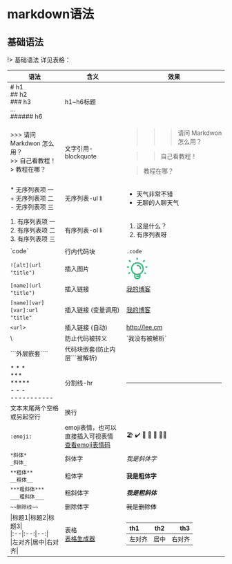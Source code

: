 # markdown语法

## 基础语法

!> 基础语法 详见表格：

|语法|含义|效果|
|-|-|-|
|# h1<br>## h2<br>### h3<br>...<br>###### h6|h1~h6标题| |
|>>> 请问 Markdwon 怎么用？<br>>> 自己看教程！<br>> 教程在哪？|文字引用-blockquote| <blockquote><blockquote><blockquote>请问 Markdwon 怎么用？</blockquote></blockquote></blockquote><blockquote><blockquote>自己看教程！</blockquote></blockquote><blockquote> 教程在哪？</blockquote>|
| * 无序列表项 一<br>+ 无序列表项 二<br>- 无序列表项 三|无序列表-ul li| <ul><li>天气非常不错</li><li>无聊的人聊天气</li></ul> |
|1. 有序列表项 一<br>2. 有序列表项 二<br>3. 有序列表项 三|有序列表-ol li| <ol><li>这是什么？</li><li>有序列表呀</li></ol> |
|\`code\`|行内代码块|`.code`|
| `![alt](url "title")`|插入图片|<div style="width:50px;height:50px">![图片演示](../idea.svg "我是标题")</div>|
|`[name](url "title")`|插入链接|[我的博客](http://lee.cm "jim")|
|`[name][var]`<br>`[var]:url "title"` |插入链接 (变量调用)|[我的博客](http://lee.cm "jim")|
|`<url>`|插入链接 (自动)|<http://lee.cm>|
| \ | 防止代码被转义 |\`我没有被解析\`|
|\`\`\`外层嵌套\`\`\`\`|代码块嵌套(防止内层\`\`\`被解析)||
| * * * <br> &#42;&#42;&#42; <br> &#42;&#42;&#42;&#42;&#42; <br>- - -<br>-----------|分割线-hr|<hr>|
|文本末尾两个空格或另起空行|换行||
|`:emoji:`|emoji表情，也可以直接插入可视表情<br>[查看emoji表情码](https://www.webfx.com/tools/emoji-cheat-sheet/)|🏖 ✔️ 💯 🍿 🍩 🧚‍♂️|
|`*斜体*`<br>`_斜体_`|斜体字|_我是斜体字_|
|`**粗体**`<br>`__粗体__`|粗体字|__我是粗体字__|
|`***粗斜体***`<br>`___粗斜体___`|粗斜体字|***我是粗斜体***|
|`~~删除线~~`|删除体字|~~我是删除体~~|
|&#124;标题1&#124;标题2&#124;标题3&#124;<br>&#124;:--&#124;:--:&#124;--:&#124;<br>&#124;左对齐&#124;居中&#124;右对齐&#124;|表格<br>[表格生成器](https://www.tablesgenerator.com/markdown_tables)|<table><thead><tr><th align="left">th1</th><th align="center">th2</th><th align="right">th3</th></tr></thead><tbody><tr><td align="left">左对齐</td><td align="center">居中</td><td align="right">右对齐</td></tr></tbody></table>|
